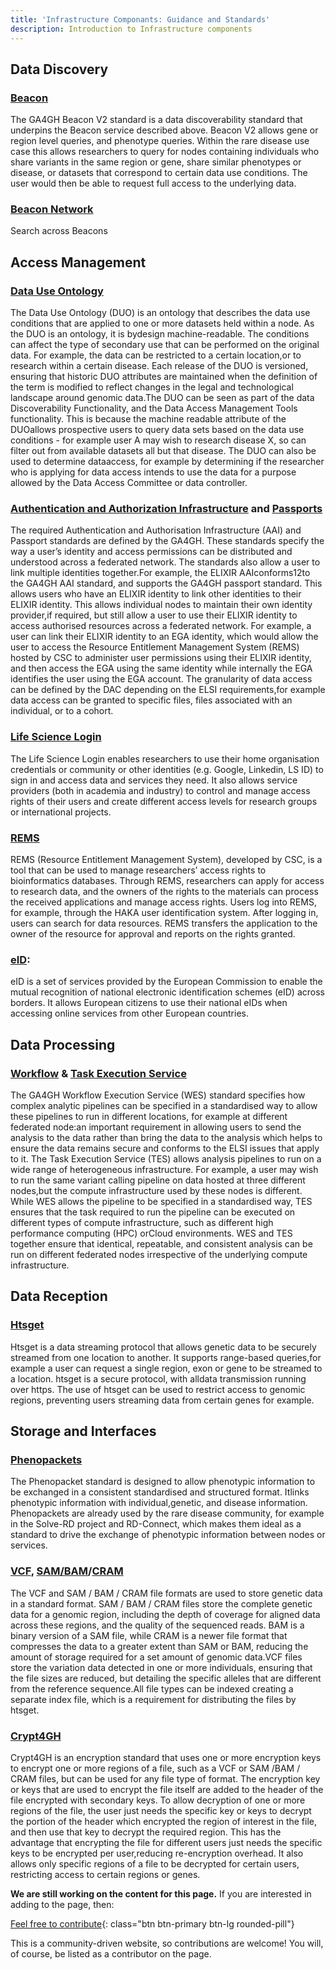 ```yaml
---
title: 'Infrastructure Componants: Guidance and Standards'
description: Introduction to Infrastructure components
---
```


## Data Discovery
### [Beacon](https://www.ga4gh.org/product/beacon-api/)
The GA4GH Beacon V2 standard is a data discoverability standard that underpins the Beacon service described above. Beacon V2 allows gene or region level queries, and phenotype queries. Within the rare disease use case this allows researchers to query for nodes containing individuals who share variants in the same region or gene, share similar phenotypes or disease, or datasets that correspond to certain data use conditions.  The user would then be able to request full access to the underlying data.

### [Beacon Network](https://beacon-network.org/#/)
Search across Beacons

## Access Management
### [Data Use Ontology](https://www.ga4gh.org/product/data-use-ontology-duo/)
The Data Use Ontology (DUO) is an ontology that describes the data use conditions that are applied to one or more datasets held within a node. As the DUO is an ontology, it is bydesign machine-readable. The conditions can affect the type of secondary use that can be performed on the original data. For example, the data can be restricted to a certain location,or to research within a certain disease. Each release of the DUO is versioned, ensuring that historic DUO attributes are maintained when the definition of the term is modified to reflect changes in the legal and technological landscape around genomic data.The DUO can be seen as part of the data Discoverability Functionality, and the Data Access Management Tools functionality. This is because the machine readable attribute of the DUOallows prospective users to query data sets based on the data use conditions - for example user A may wish to research disease X, so can filter out from available datasets all but that disease. The DUO can also be used to determine dataaccess, for example by determining if the researcher who is applying for data access intends to use the data for a purpose allowed by the Data Access Committee or data controller.

### [Authentication and Authorization Infrastructure](https://www.ga4gh.org/product/aai/) and [Passports](https://www.ga4gh.org/product/ga4gh-passports/)
The required Authentication and Authorisation Infrastructure (AAI) and Passport standards are defined by the GA4GH. These standards specify the way a user’s identity and access permissions can be distributed and understood across a federated network. The standards also allow a user to link multiple identities together.For example, the ELIXIR AAIconforms12to the GA4GH AAI standard, and supports the GA4GH passport standard. This allows users who have an ELIXIR identity to link other identities to their ELIXIR identity. This allows individual nodes to maintain their own identity provider,if required, but still allow a user to use their ELIXIR identity to access authorised resources across a federated network. For example, a user can link their ELIXIR identity to an EGA identity, which would allow the user to access the Resource Entitlement Management System (REMS) hosted by CSC to administer user permissions using their ELIXIR identity, and then access the EGA using the same identity while internally the EGA identifies the user using the EGA account. The granularity of data access can be defined by the DAC depending on the ELSI requirements,for example data access can be granted to specific files, files associated with an individual, or to a cohort.

### [Life Science Login](https://lifescience-ri.eu/ls-login/)
The Life Science Login enables researchers to use their home organisation credentials or community or other identities (e.g. Google, Linkedin, LS ID) to sign in and access data and services they need. It also allows service providers (both in academia and industry) to control and manage access rights of their users and create different access levels for research groups or international projects.

### [REMS](https://www.elixir-finland.org/en/aai-rems-2/)
REMS (Resource Entitlement Management System), developed by CSC, is a tool that can be used to manage researchers’ access rights to bioinformatics databases. Through REMS, researchers can apply for access to research data, and the owners of the rights to the materials can process the received applications and manage access rights. Users log into REMS, for example, through the HAKA user identification system. After logging in, users can search for data resources. REMS transfers the application to the owner of the resource for approval and reports on the rights granted.

### [eID](https://ec.europa.eu/digital-building-blocks/wikis/display/DIGITAL/eID): 
eID is a set of services provided by the European Commission to enable the mutual recognition of national electronic identification schemes (eID) across borders. It allows European citizens to use their national eIDs when accessing online services from other European countries.


## Data Processing
### [Workflow](https://www.ga4gh.org/product/workflow-execution-service-wes/) & [Task Execution Service](https://www.ga4gh.org/product/task-execution-service-tes/)
The GA4GH Workflow Execution Service (WES) standard specifies how complex analytic pipelines can be specified in a standardised way to allow these pipelines to run in different locations, for example at different federated node:an important requirement in allowing users to send the analysis to the data rather than bring the data to the analysis which helps to ensure the data remains secure and conforms to the ELSI issues that apply to it. The Task Execution Service (TES) allows analysis pipelines to run on a wide range of heterogeneous infrastructure. For example, a user may wish to run the same variant calling pipeline on data hosted at three different nodes,but the compute infrastructure used by these nodes is different. While WES allows the pipeline to be specified in a standardised way, TES ensures that the task required to run the pipeline can be executed on different types of compute infrastructure, such as different high performance computing (HPC) orCloud environments. WES and TES together ensure that identical, repeatable, and consistent analysis can be run on different federated nodes irrespective of the underlying compute infrastructure.

## Data Reception
### [Htsget](https://www.ga4gh.org/product/htsget/)
Htsget is a data streaming protocol that allows genetic data to be securely streamed from one location to another. It supports range-based queries,for example a user can request a single region, exon or gene to be streamed to a location. htsget is a secure protocol, with alldata transmission running over https. The use of htsget can be used to restrict access to genomic regions, preventing users streaming data from certain genes for example.

## Storage and Interfaces
### [Phenopackets](https://www.ga4gh.org/product/phenopackets/)
The Phenopacket standard is designed to allow phenotypic information to be exchanged in a consistent standardised and structured format. Itlinks phenotypic information with individual,genetic, and disease information. Phenopackets are already used by the rare disease community, for example in the Solve-RD project and RD-Connect, which makes them ideal as a standard to drive the exchange of phenotypic information between nodes or services.

### [VCF](https://www.ga4gh.org/product/genetic-variation-formats-vcf/), [SAM/BAM](https://www.ga4gh.org/product/sam-bam/)/[CRAM](https://www.ga4gh.org/product/cram/)
The VCF and SAM / BAM / CRAM file formats are used to store genetic data in a standard format. SAM / BAM / CRAM files store the complete genetic data for a genomic region, including the depth of coverage for aligned data across these regions, and the quality of the sequenced reads. BAM is a binary version of a SAM file, while CRAM is a newer file format that compresses the data to a greater extent than SAM or BAM, reducing the amount of storage required for a set amount of genomic data.VCF files store the variation data detected in one or more individuals, ensuring that the file sizes are reduced, but detailing the specific alleles that are different from the reference sequence.All file types can be indexed creating a separate index file, which is a requirement for distributing the files by htsget.

### [Crypt4GH](https://www.ga4gh.org/product/genetic-data-encryption-crypt4gh/)
Crypt4GH is an encryption standard that uses one or more encryption keys to encrypt one or more regions of a file, such as a VCF or SAM /BAM / CRAM files, but can be used for any file type of format. The encryption key or keys that are used to encrypt the file itself are added to the header of the file encrypted with secondary keys. To allow decryption of one or more regions of the file, the user just needs the specific key or keys to decrypt the portion of the header which encrypted the region of interest in the file, and then use that key to decrypt the required region. This has the advantage that encrypting the file for different users just needs the specific keys to be encrypted per user,reducing re-encryption overhead. It also allows only specific regions of a file to be decrypted for certain users, restricting access to certain regions or genes.



**We are still working on the content for this page.** If you are interested in adding to the page, then:

[Feel free to contribute](how_to_contribute){: class="btn btn-primary btn-lg rounded-pill"}

This is a community-driven website, so contributions are welcome! You will, of course, be listed as a contributor on the page.


